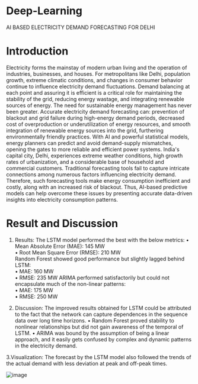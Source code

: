 # Deep-Learning
AI BASED ELECTRICITY DEMAND FORECASTING FOR DELHI

# Introduction
Electricity forms the mainstay of modern urban living and the operation of industries, businesses, and houses. For metropolitans like Delhi, population growth, extreme climatic conditions, and changes in consumer behavior continue to influence electricity demand fluctuations. Demand balancing at each point and assuring it is efficient is a critical role for maintaining the stability of the grid, reducing energy wastage, and integrating renewable sources of energy. The need for sustainable energy management has never been greater. Accurate electricity demand forecasting can: prevention of blackout and grid failure during high-energy demand periods, decreased cost of overproduction or underutilization of energy resources, and smooth integration of renewable energy sources into the grid, furthering environmentally friendly practices. With AI and powerful statistical models, energy planners can predict and avoid demand-supply mismatches, opening the gates to more reliable and efficient power systems. India's capital city, Delhi, experiences extreme weather conditions, high growth rates of urbanization, and a considerable base of household and commercial customers. Traditional forecasting tools fail to capture intricate connections among numerous factors influencing electricity demand. Therefore, such forecasting tools make energy consumption inefficient and costly, along with an increased risk of blackout. Thus, AI-based predictive models can help overcome these issues by presenting accurate data-driven insights into electricity consumption patterns.

# Result and Discussion
1.  Results: 
The LSTM model performed the best with the below metrics: 
• Mean Absolute Error (MAE): 145 MW   
• Root Mean Square Error (RMSE): 210 MW   
Random Forest showed good performance but slightly lagged behind LSTM:   
• MAE: 160 MW   
• RMSE: 235 MW 
ARIMA performed satisfactorily but could not encapsulate much of the non-linear 
patterns:  
• MAE: 175 MW  
• RMSE: 250 MW

3. Discussion: The improved results obtained for LSTM could be attributed to the fact that 
the network can capture dependences in the sequence data over long time horizons. 
• Random Forest proved stability to nonlinear relationships but did not gain 
awareness of the temporal of LSTM. 
• ARIMA was bound by the assumption of being a linear approach, and it easily 
gets confused by complex and dynamic patterns in the electricity demand.

3.Visualization: The forecast by the LSTM model also followed the trends of the actual 
demand with less deviation at peak and off-peak times.

![image](https://github.com/user-attachments/assets/d3a1efaa-ba7c-422b-a7cb-6148fb0885f0)
